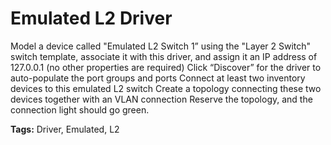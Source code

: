 # Emulated L2 Driver
Model a device called "Emulated L2 Switch 1” using the "Layer 2 Switch" switch template, associate it with this driver, and assign it an IP address of 127.0.0.1 (no other properties are required)
Click “Discover” for the driver to auto-populate the port groups and ports
Connect at least two inventory devices to this emulated L2 switch
Create a topology connecting these two devices together with an VLAN connection
Reserve the topology, and the connection light should go green.

<b>Tags:</b> Driver, Emulated, L2

